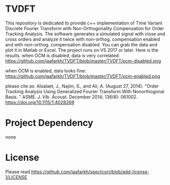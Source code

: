 # TVDFT
This repository is dedicated to provide c++ implementation of Time Variant Discrete Fourier Transform with Non-Orthogonality Compensation for Order Tracking Analysis.
The software generates a simulated signal with close and cross orders and analyze it twice
with non-orthog. compensation enabled and with non-orthog. compensation disabled.
You can grab the data and plot it in Matlab or Excel.
The project runs on VS 2017 or later.
Here is the results.
when OCM is disabled, data is very correlated:
https://github.com/jaafarkh/TVDFT/blob/master/TVDFT/ocm-disabled.png

when OCM is enabled, data looks fine:
https://github.com/jaafarkh/TVDFT/blob/master/TVDFT/ocm-enabled.png

please cite as:
Alsalaet, J., Najim, S., and Ali, A. (August 27, 2014). "Order Tracking Analysis Using Generalized Fourier Transform With Nonorthogonal Basis.
" ASME. J. Vib. Acoust. December 2014; 136(6): 061002. https://doi.org/10.1115/1.4028269

# Project Dependency
none

# License
Please read https://github.com/jaafarkh/spectcorr/blob/add-license-1/LICENSE
